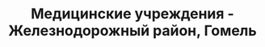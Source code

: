 ---
district_id: 3-02-1
district_name: Железнодорожный район, Гомель
title: Медицинские учреждения - Железнодорожный район, Гомель
---